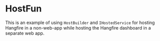 # HostFun

This is an example of using `HostBuilder` and `IHostedService` for hosting Hangfire in a non-web-app while hosting the Hangfire dashboard in a separate web app.
